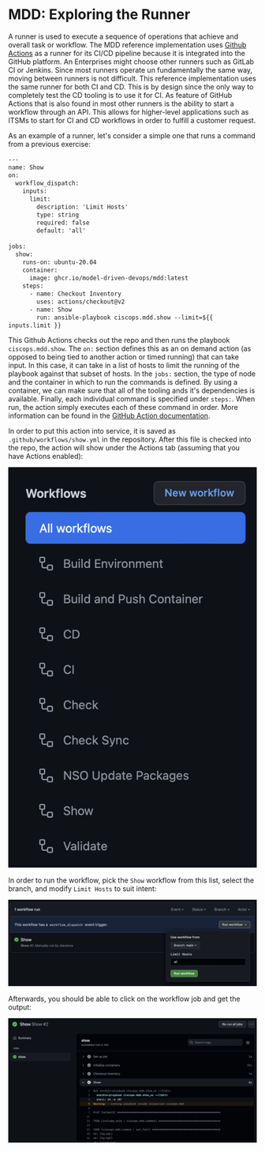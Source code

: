 # MDD: Exploring the Runner

A runner is used to execute a sequence of operations that achieve and overall task or workflow.  The MDD reference implementation uses [Github Actions](https://github.com/features/actions) as a runner for its CI/CD pipeline because it is integrated into the GitHub platform.  An Enterprises might choose other runners such as GitLab CI or Jenkins.  Since most runners operate un fundamentally the same way, moving between runners is not difficult.  This reference implementation uses the same runner for both CI and CD.  This is by design since the only way to completely test the CD tooling is to use it for CI.  As feature of GitHub Actions that is also found in most other runners is the ability to start a workflow through an API.  This allows for higher-level applications such as ITSMs to start for CI and CD workflows in order to fulfill a customer request.

As an example of a runner, let's consider a simple one that runs a command from a previous exercise:


```
---
name: Show
on:
  workflow_dispatch:
    inputs:
      limit:
        description: 'Limit Hosts'
        type: string 
        required: false
        default: 'all'

jobs:
  show:
    runs-on: ubuntu-20.04
    container:
      image: ghcr.io/model-driven-devops/mdd:latest
    steps:
      - name: Checkout Inventory
        uses: actions/checkout@v2
      - name: Show
        run: ansible-playbook ciscops.mdd.show --limit=${{ inputs.limit }}
```

This Github Actions checks out the repo and then runs the playbook `ciscops.mdd.show`.  The `on:` section defines this as an on demand action (as opposed to being tied to another action or timed running) that can take input.  In this case, it can take in a list of hosts to limit the running of the playbook against that subset of hosts.  In the `jobs:` section, the type of node and the container in which to run the commands is defined.  By using a container, we can make sure that all of the tooling ands it's dependencies is available.  Finally, each individual command is specified under `steps:`. When run, the action simply executes each of these command in order.  More information can be found in the [GitHub Action documentation](https://docs.github.com/en/actions).

In order to put this action into service, it is saved as `.github/workflows/show.yml` in the repository.  After this file is checked into the repo, the action will show under the Actions tab (assuming that you have Actions enabled):

![Workflow List](workflow-list.png?raw=true "Workflow List")

In order to run the workflow, pick the `Show` workflow from this list, select the branch, and modify `Limit Hosts` to suit intent:

![Run Workflow](run-workflow.png?raw=true "Run Workflow")

Afterwards, you should be able to click on the workflow job and get the output:

![Workflow Output](workflow-output.png?raw=true "Workflow Output")

